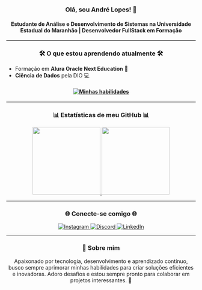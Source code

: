 <h3 align="center">Olá, sou André Lopes! 🚀</h3>
<h4 align="center">Estudante de Análise e Desenvolvimento de Sistemas na Universidade Estadual do Maranhão | Desenvolvedor FullStack em Formação</h4>
<hr>

<h3 align="center">🛠️ O que estou aprendendo atualmente 🛠️</h3>

- Formação em **Alura Oracle Next Education** 🏫
- **Ciência de Dados** pela DIO 💻

<h4 align="center">
  <a href="#">
    <img src="https://skillicons.dev/icons?i=html,css,js,github,vscode,python,mysql&perline=7" alt="Minhas habilidades" />
  </a>
</h4>

<hr>

<h3 align="center">📊 Estatísticas de meu GitHub 📊</h3>

<div align="center">
  <a href="https://github.com/agenciadigitalslz">
    <img loading="lazy" height="180em" src="https://github-readme-stats.vercel.app/api/top-langs/?username=agenciadigitalslz&layout=compact&langs_count=7&theme=dracula"/>
    <img loading="lazy" height="180em" src="https://github-readme-stats.vercel.app/api?username=agenciadigitalslz&show_icons=true&theme=dracula&include_all_commits=true&count_private=true"/>
  </a>
</div>

<hr>

<h3 align="center">🌐 Conecte-se comigo 🌐</h3>

<div align="center">
  <a href="https://www.instagram.com/agenciadigitalslz/" target="_blank">
    <img src="https://img.shields.io/badge/-Instagram-%23E4405F?style=for-the-badge&logo=instagram&logoColor=white" alt="Instagram" />
  </a>
  <a href="https://discord.gg/yujkai" target="_blank">
    <img src="https://img.shields.io/badge/Discord-7289DA?style=for-the-badge&logo=discord&logoColor=white" alt="Discord" />
  </a>
  <a href="https://www.linkedin.com/in/andre7lopes/" target="_blank">
    <img src="https://img.shields.io/badge/-LinkedIn-%230077B5?style=for-the-badge&logo=linkedin&logoColor=white" alt="LinkedIn" />
  </a>
</div>

<hr>

<h3 align="center">💬 Sobre mim</h3>
<p align="center">
  Apaixonado por tecnologia, desenvolvimento e aprendizado contínuo, busco sempre aprimorar minhas habilidades para criar soluções eficientes e inovadoras. Adoro desafios e estou sempre pronto para colaborar em projetos interessantes. 🚀
</p>
